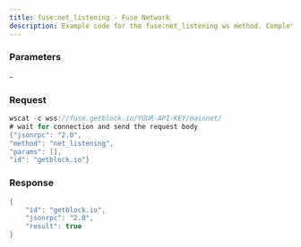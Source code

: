 ```yaml
---
title: fuse:net_listening - Fuse Network
description: Example code for the fuse:net_listening ws method. Сomplete guide on how to use fuse:net_listening ws in GetBlock.io Web3 documentation.
---
```


### Parameters


\-

### Request

``` java
wscat -c wss://fuse.getblock.io/YOUR-API-KEY/mainnet/ 
# wait for connection and send the request body 
{"jsonrpc": "2.0",
"method": "net_listening",
"params": [],
"id": "getblock.io"}
```

###  Response

``` java
{
    "id": "getblock.io",
    "jsonrpc": "2.0",
    "result": true
}
```

